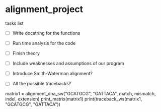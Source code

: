 # alignment_project
tasks list
- [ ] Write docstring for the functions
- [ ] Run time analysis for the code
- [ ] Finish theory
- [ ] Include weaknesses and assumptions of our program 
- [ ] Introduce Smith-Waterman alignment?
- [ ] All the possible tracebacks?


matrix1 = alignment_dna_sw("GCATGCG", "GATTACA", match, mismatch, indel, extension)
print_matrix(matrix1)
print(traceback_ws(matrix1, "GCATGCG", "GATTACA"))